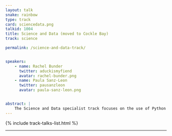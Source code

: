 ```yaml
---
layout: talk
snake: rainbow
type: track
card: sciencedata.png
talkid: 1004
title: Science and Data (moved to Cockle Bay)
track: science

permalink: /science-and-data-track/


speakers: 
    - name: Rachel Bunder
      twitter: aduckismyfiend
      avatar: rachel-bunder.png
    - name: Paula Sanz-Leon
      twitter: pausanzleon
      avatar: paula-sanz-leon.png


abstract: | 
    The Science and Data specialist track focuses on the use of Python in data analysis, scientific programming and machine learning. If you’re processing and understanding data, be it statistical analysis, visualisation or machine learning then there’s a plethora of Python based tools available to you. The Data Science track is for people in the data science industry, in academia or generally interested in using Python to gain insights from your data. 
---
```


{% include track-talks-list.html %}

<hr>

